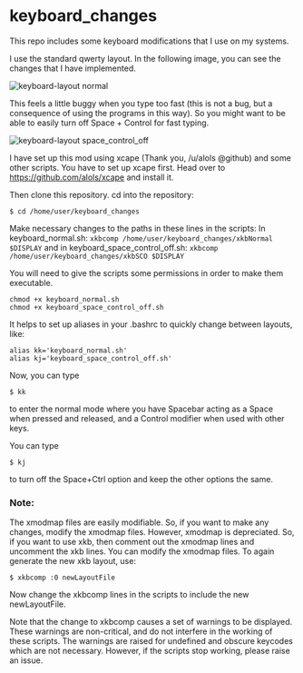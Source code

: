 # keyboard_changes
This repo includes some keyboard modifications that I use on my systems.

I use the standard qwerty layout. In the following image, you can see the changes that I have implemented.

<!-- #![alt tag](https://cloud.githubusercontent.com/assets/22856511/19884944/0d7d292c-a042-11e6-91bd-4b40046dc791.png)

<!-- ![alt tag](https://github.com/shrinidhihr98/keyboard_changes/keyboard layout normal.png) -->

![keyboard-layout normal](https://user-images.githubusercontent.com/22856511/37712532-33175aaa-2d3a-11e8-8c14-891fc60c4452.png)


This feels a little buggy when you type too fast (this is not a bug, but a consequence of using the programs in this way).
So you might want to be able to easily turn off Space + Control for fast typing.

<!-- ![alt tag](https://cloud.githubusercontent.com/assets/22856511/19884946/0ee6a52c-a042-11e6-8f4d-603a57992180.png) -->
![keyboard-layout space_control_off](https://user-images.githubusercontent.com/22856511/37712568-474d123a-2d3a-11e8-8141-7ece306ced9e.png)

I have set up this mod using xcape (Thank you, /u/alols @github) and some other scripts. You have to set up xcape first.
Head over to https://github.com/alols/xcape and install it.

Then clone this repository. 
cd into the repository:
```
$ cd /home/user/keyboard_changes
```

Make necessary changes to the paths in these lines in the scripts:
In keyboard_normal.sh:
`xkbcomp /home/user/keyboard_changes/xkbNormal $DISPLAY`
and in keyboard_space_control_off.sh:
`xkbcomp /home/user/keyboard_changes/xkbSCO $DISPLAY`

You will need to give the scripts some permissions in order to make them executable.
```
chmod +x keyboard_normal.sh
chmod +x keyboard_space_control_off.sh
```
It helps to set up aliases in your .bashrc to quickly change between layouts, like:
 ```
 alias kk='keyboard_normal.sh'
 alias kj='keyboard_space_control_off.sh'
 ```
Now, you can type
```
$ kk
```
to enter the normal mode where you have Spacebar acting as a Space when pressed and released, and a Control modifier when used with other keys.

You can type
```
$ kj
```
to turn off the Space+Ctrl option and keep the other options the same.

### Note: 
The xmodmap files are easily modifiable. So, if you want to make any changes, modify the xmodmap files.
However, xmodmap is depreciated. So,  if you want to use xkb, then comment out the xmodmap lines and uncomment the xkb lines.
You can modify the xmodmap files. To again generate the new xkb layout, use:
```
$ xkbcomp :0 newLayoutFile
```
Now change the xkbcomp lines in the scripts to include the new newLayoutFile.

Note that the change to xkbcomp causes a set of warnings to be displayed. These warnings are non-critical, and do not interfere in the working of these scripts. The warnings are raised for undefined and obscure keycodes which are not necessary. However, if the scripts stop working, please raise an issue.
